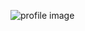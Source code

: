 ![profile image](https://avatars3.githubusercontent.com/u/10569983?s=400&u=eaf382655575e329dd2f2de3091586aebb0fac01&v=4)
